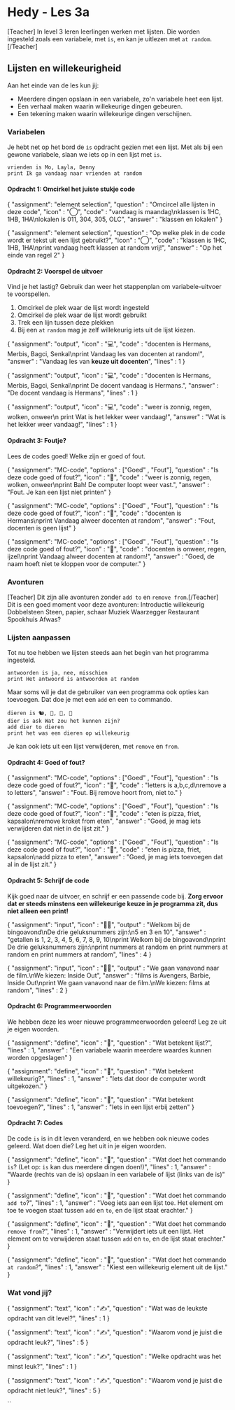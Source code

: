 # Hedy - Les 3a

[Teacher] In level 3 leren leerlingen werken met lijsten. Die worden ingesteld zoals een variabele, met `is`, en kan je uitlezen met `at random`. [/Teacher]

## Lijsten en willekeurigheid

Aan het einde van de les kun jij:

* Meerdere dingen opslaan in een variabele, zo'n variabele heet een lijst.
* Een verhaal maken waarin willekeurige dingen gebeuren.
* Een tekening maken waarin willekeurige dingen verschijnen.

### Variabelen

Je hebt net op het bord de `is` opdracht gezien met een lijst. 
Met als bij een gewone variabele, slaan we iets op in een lijst met `is`.

```hedy
vrienden is Mo, Layla, Denny
print Ik ga vandaag naar vrienden at random
```

#### Opdracht 1: Omcirkel het juiste stukje code

{
    "assignment": "element selection",
    "question"  : "Omcircel alle lijsten in deze code",
    "icon"      : "◯",
    "code"      : "vandaag is maandag\nklassen is 1HC, 1HB, 1HA\nlokalen is 011, 304, 305, OLC",
    "answer"    : "klassen en lokalen"
}

{
    "assignment": "element selection",
    "question"  : "Op welke plek in de code wordt er tekst uit een lijst gebruikt?",
    "icon"      : "◯",
    "code"      : "klassen is 1HC, 1HB, 1HA\nprint vandaag heeft klassen at random vrij!",
    "answer"    : "Op het einde van regel 2"
}

#### Opdracht 2: Voorspel de uitvoer

Vind je het lastig? Gebruik dan weer het stappenplan om variabele-uitvoer te voorspellen.

1. Omcirkel de plek waar de lijst wordt ingesteld
2. Omcirkel de plek waar de lijst wordt gebruikt
3. Trek een lijn tussen deze plekken
4. Bij een `at` `random` mag je zelf willekeurig iets uit de lijst kiezen.

{
    "assignment": "output",
    "icon"      : "💻",
    "code"      : "docenten is Hermans, Merbis, Bagci, Senkal\nprint Vandaag les van docenten at random!",
    "answer"    : "Vandaag les van **keuze uit docenten**",
    "lines"     : 1
}

{
    "assignment": "output",
    "icon"      : "💻",
    "code"      : "docenten is Hermans, Merbis, Bagci, Senkal\nprint De docent vandaag is Hermans.",
    "answer"    : "De docent vandaag is Hermans",
    "lines"     : 1
}

{
    "assignment": "output",
    "icon"      : "💻",
    "code"      : 
"weer is zonnig, regen, wolken, onweer\n
print Wat is het lekker weer vandaag!",
    "answer"    : "Wat is het lekker weer vandaag!",
    "lines"     : 1
}

#### Opdracht 3: Foutje?
Lees de codes goed! Welke zijn er goed of fout.

{
    "assignment": "MC-code",
    "options"   : ["Goed" , "Fout"],
    "question"  : "Is deze code goed of fout?",
    "icon"      : "🤔",
    "code"      : "weer is zonnig, regen, wolken, onweer\nprint Bah! De computer loopt weer vast.",
    "answer"    : "Fout. Je kan een lijst niet printen"
}

{
    "assignment": "MC-code",
    "options"   : ["Goed" , "Fout"],
    "question"  : "Is deze code goed of fout?",
    "icon"      : "🤔",
    "code"      : "docenten is Hermans\nprint Vandaag alweer docenten at random",
    "answer"    : "Fout, docenten is geen lijst"
}

{
    "assignment": "MC-code",
    "options"   : ["Goed" , "Fout"],
    "question"  : "Is deze code goed of fout?",
    "icon"      : "🤔",
    "code"      : "docenten is onweer, regen, ijzel\nprint Vandaag alweer docenten at random!",
    "answer"    : "Goed, de naam hoeft niet te kloppen voor de computer."
}

### Avonturen

[Teacher] Dit zijn alle avonturen zonder `add to` en `remove from`.[/Teacher]
Dit is een goed moment voor deze avonturen:
Introductie
willekeurig
Dobbelsteen
Steen, papier, schaar
Muziek
Waarzegger
Restaurant
Spookhuis
Afwas?

### Lijsten aanpassen

Tot nu toe hebben we lijsten steeds aan het begin van het programma ingesteld.

```hedy
antwoorden is ja, nee, misschien
print Het antwoord is antwoorden at random
```

Maar soms wil je dat de gebruiker van een programma ook opties kan toevoegen.
Dat doe je met een `add` en een `to` commando.

```
dieren is 🐿, 🦔, 🦇, 🦉
dier is ask Wat zou het kunnen zijn?
add dier to dieren
print het was een dieren op willekeurig
```

Je kan ook iets uit een lijst verwijderen, met `remove` en `from`.

#### Opdracht 4: Goed of fout?

{
    "assignment": "MC-code",
    "options"   : ["Goed" , "Fout"],
    "question"  : "Is deze code goed of fout?",
    "icon"      : "🤔",
    "code"      : "letters is a,b,c,d\nremove a to letters",
    "answer"    : "Fout. Bij remove hoort from, niet to."
}

{
    "assignment": "MC-code",
    "options"   : ["Goed" , "Fout"],
    "question"  : "Is deze code goed of fout?",
    "icon"      : "🤔",
    "code"      : "eten is pizza, friet, kapsalon\nremove kroket from eten",
    "answer"    : "Goed, je mag iets verwijderen dat niet in de lijst zit."
}

{
    "assignment": "MC-code",
    "options"   : ["Goed" , "Fout"],
    "question"  : "Is deze code goed of fout?",
    "icon"      : "🤔",
    "code"      : "eten is pizza, friet, kapsalon\nadd pizza to eten",
    "answer"    : "Goed, je mag iets toevoegen dat al in de lijst zit."
}


#### Opdracht 5: Schrijf de code

Kijk goed naar de uitvoer, en schrijf er een passende code bij. 
**Zorg ervoor dat er steeds minstens een willekeurige keuze in je programma zit, dus niet alleen een print!**

{
    "assignment": "input",
    "icon"      : "🧑‍💻",
    "output"    : "Welkom bij de bingoavond\nDe drie geluksnummers zijn:\n5 en 3 en 10",
    "answer"    : "getallen is 1, 2, 3, 4, 5, 6, 7, 8, 9, 10\nprint Welkom bij de bingoavond\nprint De drie geluksnummers zijn:\nprint nummers at random en print nummers at random en print nummers at random",
    "lines"     : 4
}


{
    "assignment": "input",
    "icon"      : "🧑‍💻",
    "output"    : "We gaan vanavond naar de film.\nWe kiezen: Inside Out",
    "answer"    : "films is Avengers, Barbie, Inside Out\nprint We gaan vanavond naar de film.\nWe kiezen: films at random",
    "lines"     : 2
}


#### Opdracht 6: Programmeerwoorden 

We hebben deze les weer nieuwe programmeerwoorden geleerd! Leg ze uit je eigen woorden. 

{
    "assignment": "define",
    "icon"      : "📖",
    "question"  : "Wat betekent lijst?",
    "lines"     : 1,
    "answer"    : "Een variabele waarin meerdere waardes kunnen worden opgeslagen"
}

{
    "assignment": "define",
    "icon"      : "📖",
    "question"  : "Wat betekent willekeurig?",
    "lines"     : 1,
    "answer"    : "Iets dat door de computer wordt uitgekozen."
}

{
    "assignment": "define",
    "icon"      : "📖",
    "question"  : "Wat betekent toevoegen?",
    "lines"     : 1,
    "answer"    : "Iets in een lijst erbij zetten"
}


#### Opdracht 7: Codes

De code `is` is in dit leven veranderd, en we hebben ook nieuwe codes geleerd. 
Wat doen die? Leg het uit in je eigen woorden. 

{
    "assignment": "define",
    "icon"      : "📖",
    "question"  : "Wat doet het commando `is`? (Let op: `is` kan dus meerdere dingen doen!)",
    "lines"     : 1,
    "answer"    : "Waarde (rechts van de is) opslaan in een variabele of lijst (links van de is)"
}

{
    "assignment": "define",
    "icon"      : "📖",
    "question"  : "Wat doet het commando `add to`?",
    "lines"     : 1,
    "answer"    : "Voeg iets aan een lijst toe. Het element om toe te voegen staat tussen `add` en `to`, en de lijst staat erachter."
}

{
    "assignment": "define",
    "icon"      : "📖",
    "question"  : "Wat doet het commando `remove from`?",
    "lines"     : 1,
    "answer"    : "Verwijdert iets uit een lijst. Het element om te verwijderen staat tussen `add` en `to`, en de lijst staat erachter."
}


{
    "assignment": "define",
    "icon"      : "📖",
    "question"  : "Wat doet het commando `at random`?",
    "lines"     : 1,
    "answer"    : "Kiest een willekeurig element uit de lijst."
}


### Wat vond jij?

{
    "assignment": "text",
    "icon"      : "✍️",
    "question"  : "Wat was de leukste opdracht van dit level?",
    "lines"     : 1
}

{
    "assignment": "text",
    "icon"      : "✍️",
    "question"  : "Waarom vond je juist die opdracht leuk?",
    "lines"     : 5
}

{
    "assignment": "text",
    "icon"      : "✍️",
    "question"  : "Welke opdracht was het minst leuk?",
    "lines"     : 1
}

{
    "assignment": "text",
    "icon"      : "✍️",
    "question"  : "Waarom vond je juist die opdracht niet leuk?",
    "lines"     : 5
}


``
